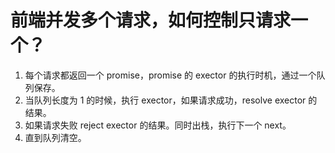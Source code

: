 # 前端并发多个请求，如何控制只请求一个？

1. 每个请求都返回一个 promise，promise 的 exector 的执行时机，通过一个队列保存。
1. 当队列长度为 1 的时候，执行 exector，如果请求成功，resolve exector 的结果。
1. 如果请求失败 reject exector 的结果。同时出栈，执行下一个 next。
1. 直到队列清空。
